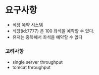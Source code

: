 # 요구사항

- 식당 예약 시스템
- 식당(id:7777) 은 100 좌석을 예약할 수 있다. 
- 유저는 중복해서 좌석을 예약할 수 없다

### 고려사항

- single server throughput
- tomcat throughput
